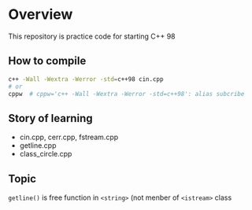 # Overview

This repository is practice code for starting C++ 98

## How to compile
```sh
c++ -Wall -Wextra -Werror -std=c++98 cin.cpp
# or
cppw  # cppw='c++ -Wall -Wextra -Werror -std=c++98': alias subcribe
```

## Story of learning
* cin.cpp, cerr.cpp, fstream.cpp
* getline.cpp
* class_circle.cpp


## Topic

`getline()` is free function in `<string>` (not menber of `<istream>` class


